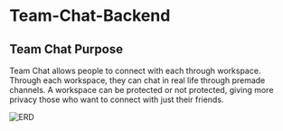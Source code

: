 # Team-Chat-Backend


## Team Chat Purpose

Team Chat allows people to connect with each through workspace. Through each workspace, they can chat in real life through premade channels.
A workspace can be protected or not protected, giving more privacy those who want to connect with just their friends. 


  ![ERD](./erd/erd.jpeg)
